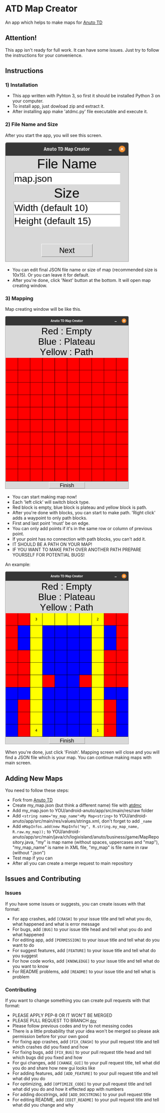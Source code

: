 # ATD Map Creator

An app which helps to make maps for [Anuto TD](https://github.com/reloZid/android-anuto)

## Attention!

This app isn't ready for full work. It can have some issues. Just try to follow the instructions for your convenience.

## Instructions

### 1) Installation

- This app written with Pyhton 3, so first it should be installed Python 3 on your computer.
- To install app, just dowload zip and extract it.
- After installing app make 'atdmc.py' file executable and execute it.

### 2) File Name and Size

After you start the app, you will see this screen.

<img src="./Screenshots/app.png" width="400" />

- You can edit final JSON file name or size of map (recommended size is 10x15). Or you can leave it for default.
- After you're done, click 'Next' button at the bottom. It will open map creating window.

### 3) Mapping

Map creating window will be like this.

<img src="./Screenshots/empty.png" width="400" />

- You can start making map now!
- Each 'left click' will switch block type.
- Red block is empty, blue block is plateau and yellow block is path.
- After you're done with blocks, you can start to make path. 'Right click' adds a waypoint to only path blocks.
- First and last point 'must' be on edge.
- You can only add points if it's in the same row or column of previous point.
- If your point has no connection with path blocks, you can't add it.
- IT SHOULD BE A PATH ON YOUR MAP!
- IF YOU WANT TO MAKE PATH OVER ANOTHER PATH PREPARE YOURSELF FOR POTENTIAL BUGS!

An example:

<img src="./Screenshots/example.png" width="400" />

When you're done, just click 'Finish'. Mapping screen will close and you will find a JSON file which is your map. You can continue making maps with main screen.

## Adding New Maps

You need to follow these steps:
- Fork from [Anuto TD](https://github.com/reloZid/android-anuto)
- Create my_map.json (but think a different name) file with [atdmc](https://github.com/berkaygunduzz/atdmc)
- Add my_map.json to YOU/android-anuto/app/src/main/res/raw folder
- Add `<string name="my_map_name">My Map<string>` to YOU/android-anuto/app/src/main/res/values/strings.xml, don't forget to add `_name`
- Add `mMapInfos.add(new MapInfo("my", R.string.my_map_name, R.raw.my_map));` to YOU/android-anuto/app/src/main/java/ch/logixisland/anuto/business/game/MapRepository.java, "my" is map name (without spaces, uppercases and "map"), "my_map_name" is name in XML file, "my_map" is file name in raw (without ".json")
- Test map if you can
- After all you can create a merge request to main repository

## Issues and Contributing

### Issues

If you have some issues or suggests, you can create issues with that format:

- For app crashes, add `[CRASH]` to your issue title and tell what you do, what happened and what is error message
- For bugs, add `[BUG]` to your issue title head and tell what you do and what happened
- For editing app, add `[PERMISSION]` to your issue title and tell what do you want to do
- For suggest features, add `[FEATURE]` to your issue title and tell what do you suggest
- For how code works, add `[KNOWLEDGE]` to your issue title and tell what do you want to know
- For README problems, add `[README]` to your issue title and tell what is problem

### Contributing

If you want to change something you can create pull requests with that format:

- PLEASE APPLY PEP-8 OR IT WON'T BE MERGED
- PLEASE PULL REQUEST TO BRANCH [`dev`](https://github.com/berkaygunduzz/atdmc/tree/dev)
- Please follow previous codes and try to not messing codes
- There is a little probability that your idea won't be merged so please ask permission before for your own good
- For fixing app crashes, add `[FIX_CRASH]` to your pull request title and tell which crashes did you fixed and how
- For fixing bugs, add `[FIX_BUG]` to your pull request title head and tell which bugs did you fixed and how
- For gui changes, add `[CHANGE_GUI]` to your pull request title, tell what did you do and share how  new gui looks like
- For adding features, add `[ADD_FEATURE]` to your pull request title and tell what did you do
- For optimizing, add `[OPTIMIZE_CODE]` to your pull request title and tell what did you do and how it effected app with numbers
- For adding docstrings, add `[ADD_DOCSTRING]` to your pull request title
- For editing README, add `[EDIT_README]` to your pull request title and tell what did you change and why
